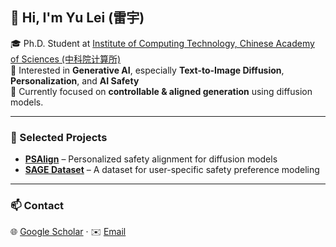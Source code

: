 ## 👋 Hi, I'm Yu Lei (雷宇)

🎓 Ph.D. Student at [Institute of Computing Technology, Chinese Academy of Sciences (中科院计算所)](https://www.ict.ac.cn/)  
🔬 Interested in **Generative AI**, especially **Text-to-Image Diffusion**, **Personalization**, and **AI Safety**  
📍 Currently focused on **controllable & aligned generation** using diffusion models.

---

### 🔧 Selected Projects

- [**PSAlign**](https://github.com/M-E-AGI-Lab/PSAlign) – Personalized safety alignment for diffusion models  
- [**SAGE Dataset**](https://github.com/M-E-AGI-Lab/PSAlign) – A dataset for user-specific safety preference modeling

---

### 📫 Contact

🌐 [Google Scholar](https://scholar.google.com/citations?user=MbpRPIQAAAAJ) · ✉️ [Email](mailto:leiyu2648@gmail.com)

